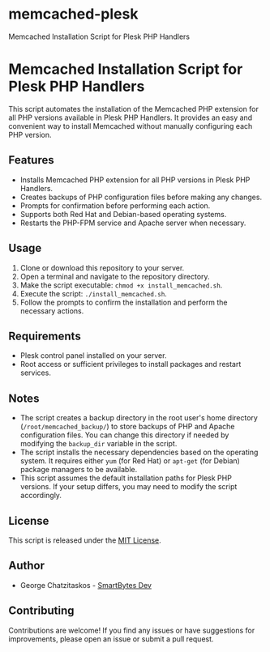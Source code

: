 # memcached-plesk
Memcached Installation Script for Plesk PHP Handlers
# Memcached Installation Script for Plesk PHP Handlers

This script automates the installation of the Memcached PHP extension for all PHP versions available in Plesk PHP Handlers. It provides an easy and convenient way to install Memcached without manually configuring each PHP version.

## Features

- Installs Memcached PHP extension for all PHP versions in Plesk PHP Handlers.
- Creates backups of PHP configuration files before making any changes.
- Prompts for confirmation before performing each action.
- Supports both Red Hat and Debian-based operating systems.
- Restarts the PHP-FPM service and Apache server when necessary.

## Usage

1. Clone or download this repository to your server.
2. Open a terminal and navigate to the repository directory.
3. Make the script executable: `chmod +x install_memcached.sh`.
4. Execute the script: `./install_memcached.sh`.
5. Follow the prompts to confirm the installation and perform the necessary actions.

## Requirements

- Plesk control panel installed on your server.
- Root access or sufficient privileges to install packages and restart services.

## Notes

- The script creates a backup directory in the root user's home directory (`/root/memcached_backup/`) to store backups of PHP and Apache configuration files. You can change this directory if needed by modifying the `backup_dir` variable in the script.
- The script installs the necessary dependencies based on the operating system. It requires either `yum` (for Red Hat) or `apt-get` (for Debian) package managers to be available.
- This script assumes the default installation paths for Plesk PHP versions. If your setup differs, you may need to modify the script accordingly.

## License

This script is released under the [MIT License](LICENSE).

## Author

- George Chatzitaskos - [SmartBytes Dev](https://github.com/smartbytes-dev)

## Contributing

Contributions are welcome! If you find any issues or have suggestions for improvements, please open an issue or submit a pull request.

